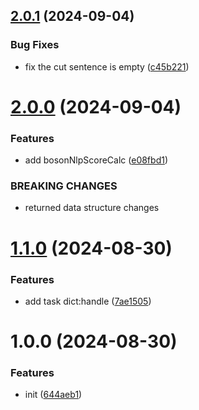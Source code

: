## [2.0.1](https://github.com/cycjimmy/chinese-sentiment/compare/v2.0.0...v2.0.1) (2024-09-04)


### Bug Fixes

* fix the cut sentence is empty ([c45b221](https://github.com/cycjimmy/chinese-sentiment/commit/c45b221f754d12e17130480a6f2292d8a5ecaf6b))

# [2.0.0](https://github.com/cycjimmy/chinese-sentiment/compare/v1.1.0...v2.0.0) (2024-09-04)


### Features

* add bosonNlpScoreCalc ([e08fbd1](https://github.com/cycjimmy/chinese-sentiment/commit/e08fbd109081b45313758009d07ccf05f029e501))


### BREAKING CHANGES

* returned data structure changes

# [1.1.0](https://github.com/cycjimmy/chinese-sentiment/compare/v1.0.0...v1.1.0) (2024-08-30)


### Features

* add task dict:handle ([7ae1505](https://github.com/cycjimmy/chinese-sentiment/commit/7ae15051cb443483807071e09af06248250e0a69))

# 1.0.0 (2024-08-30)


### Features

* init ([644aeb1](https://github.com/cycjimmy/chinese-sentiment/commit/644aeb1b426b06b82b238fea302a417b598997ec))
